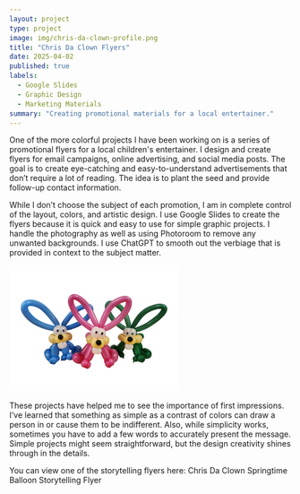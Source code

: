 ```yaml
---
layout: project
type: project
image: img/chris-da-clown-profile.png
title: "Chris Da Clown Flyers"
date: 2025-04-02
published: true
labels:
  - Google Slides
  - Graphic Design
  - Marketing Materials
summary: "Creating promotional materials for a local entertainer."
---
```


One of the more colorful projects I have been working on is a series of promotional flyers for a local children's entertainer. I design and create flyers for email campaigns, online advertising, and social media posts. The goal is to create eye-catching and easy-to-understand advertisements that don’t require a lot of reading. The idea is to plant the seed and provide follow-up contact information.

While I don’t choose the subject of each promotion, I am in complete control of the layout, colors, and artistic design. I use Google Slides to create the flyers because it is quick and easy to use for simple graphic projects. I handle the photography as well as using Photoroom to remove any unwanted backgrounds. I use ChatGPT to smooth out the verbiage that is provided in context to the subject matter.

<img width="300px" class="rounded float-start pe-4" src="../img/bunnies.png">

These projects have helped me to see the importance of first impressions. I’ve learned that something as simple as a contrast of colors can draw a person in or cause them to be indifferent. Also, while simplicity works, sometimes you have to add a few words to accurately present the message. Simple projects might seem straightforward, but the design creativity shines through in the details.

You can view one of the storytelling flyers here: Chris Da Clown Springtime Balloon Storytelling Flyer

